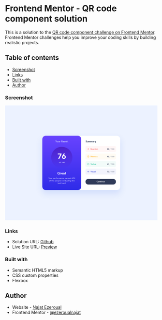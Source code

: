 # Frontend Mentor - QR code component solution

This is a solution to the [QR code component challenge on Frontend Mentor](https://www.frontendmentor.io/challenges/qr-code-component-iux_sIO_H). Frontend Mentor challenges help you improve your coding skills by building realistic projects. 

## Table of contents

- [Screenshot](#screenshot)
- [Links](#links)
- [Built with](#built-with)
- [Author](#author)

### Screenshot

![](./Screenshot.png)

### Links

- Solution URL: [Github](https://github.com/ezeroualnajat/Results-summary-component)
- Live Site URL: [Preview](https://najatezeroual.me/results-summary-component)

### Built with

- Semantic HTML5 markup
- CSS custom properties
- Flexbox

## Author

- Website - [Najat Ezeroual](https://najatezeroual.me)
- Frontend Mentor - [@ezeroualnajat](https://www.frontendmentor.io/profile/ezeroualnajat)
